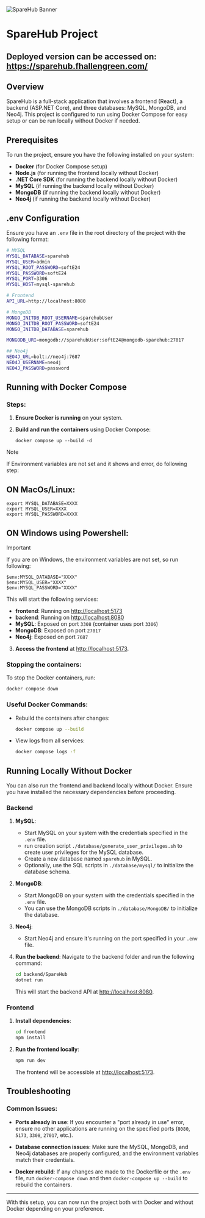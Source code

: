 ![SpareHub Banner](https://i.imgur.com/8xpieD7.png)

# SpareHub Project

## Deployed version can be accessed on: https://sparehub.fhallengreen.com/

## Overview

SpareHub is a full-stack application that involves a frontend (React), a backend (ASP.NET Core), and three databases: MySQL, MongoDB, and Neo4j. This project is configured to run using Docker Compose for easy setup or can be run locally without Docker if needed.

## Prerequisites

To run the project, ensure you have the following installed on your system:

- **Docker** (for Docker Compose setup)
- **Node.js** (for running the frontend locally without Docker)
- **.NET Core SDK** (for running the backend locally without Docker)
- **MySQL** (if running the backend locally without Docker)
- **MongoDB** (if running the backend locally without Docker)
- **Neo4j** (if running the backend locally without Docker)

## .env Configuration

Ensure you have an `.env` file in the root directory of the project with the following format:

```bash
# MYSQL
MYSQL_DATABASE=sparehub
MYSQL_USER=admin
MYSQL_ROOT_PASSWORD=softE24
MYSQL_PASSWORD=softE24
MYSQL_PORT=3306
MYSQL_HOST=mysql-sparehub

# Frontend
API_URL=http://localhost:8080

# MongoDB
MONGO_INITDB_ROOT_USERNAME=sparehubUser
MONGO_INITDB_ROOT_PASSWORD=softE24
MONGO_INITDB_DATABASE=sparehub

MONGODB_URI=mongodb://sparehubUser:softE24@mongodb-sparehub:27017

## Neo4j
NEO4J_URL=bolt://neo4j:7687
NEO4J_USERNAME=neo4j
NEO4J_PASSWORD=password
```

## Running with Docker Compose

### Steps:

1. **Ensure Docker is running** on your system.

2. **Build and run the containers** using Docker Compose:

   ```
   docker compose up --build -d
   ```

> [!NOTE]  
> If Environment variables are not set and it shows and error, do following step:

## ON MacOs/Linux:

```
export MYSQL_DATABASE=XXXX
export MYSQL_USER=XXXX
export MYSQL_PASSWORD=XXXX
```

## ON Windows using Powershell:

> [!IMPORTANT]  
> If you are on Windows, the environment variables are not set, so run following:

```
$env:MYSQL_DATABASE="XXXX"
$env:MYSQL_USER="XXXX"
$env:MYSQL_PASSWORD="XXXX"
```

This will start the following services:

- **frontend**: Running on [http://localhost:5173](http://localhost:5173)
- **backend**: Running on [http://localhost:8080](http://localhost:8080)
- **MySQL**: Exposed on port `3308` (container uses port `3306`)
- **MongoDB**: Exposed on port `27017`
- **Neo4j**: Exposed on port `7687`

3. **Access the frontend** at [http://localhost:5173](http://localhost:5173).

### Stopping the containers:

To stop the Docker containers, run:

```bash
docker compose down
```

### Useful Docker Commands:

- Rebuild the containers after changes:

  ```bash
  docker compose up --build
  ```

- View logs from all services:

  ```bash
  docker compose logs -f
  ```

## Running Locally Without Docker

You can also run the frontend and backend locally without Docker. Ensure you have installed the necessary dependencies before proceeding.

### Backend

1. **MySQL**:

   - Start MySQL on your system with the credentials specified in the `.env` file.
   - run creation script `./database/generate_user_privileges.sh` to create user privileges for the MySQL database.
   - Create a new database named `sparehub` in MySQL.
   - Optionally, use the SQL scripts in `./database/mysql/` to initialize the database schema.

2. **MongoDB**:

   - Start MongoDB on your system with the credentials specified in the `.env` file.
   - You can use the MongoDB scripts in `./database/MongoDB/` to initialize the database.

3. **Neo4j**:

   - Start Neo4j and ensure it's running on the port specified in your `.env` file.

4. **Run the backend**:
   Navigate to the backend folder and run the following command:

   ```bash
   cd backend/SpareHub
   dotnet run
   ```

   This will start the backend API at [http://localhost:8080](http://localhost:8080).

### Frontend

1. **Install dependencies**:

   ```bash
   cd frontend
   npm install
   ```

2. **Run the frontend locally**:

   ```bash
   npm run dev
   ```

   The frontend will be accessible at [http://localhost:5173](http://localhost:5173).

## Troubleshooting

### Common Issues:

- **Ports already in use**: If you encounter a "port already in use" error, ensure no other applications are running on the specified ports (`8080`, `5173`, `3308`, `27017`, etc.).

- **Database connection issues**: Make sure the MySQL, MongoDB, and Neo4j databases are properly configured, and the environment variables match their credentials.

- **Docker rebuild**: If any changes are made to the Dockerfile or the `.env` file, run `docker-compose down` and then `docker-compose up --build` to rebuild the containers.

---

With this setup, you can now run the project both with Docker and without Docker depending on your preference.
